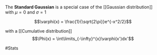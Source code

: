 The **Standard Gaussian** is a special case of the [[Gaussian distribution]] with $\mu = 0$ and $\sigma =1$

$$\varphi(x) = \frac{1}{\sqrt{2\pi}}e^{-x^2/2}$$

with a [[Cumulative distribution]]
$$\Phi(x) = \int\limits_{-\infty}^{x}\varphi(x')dx'$$

#Stats 